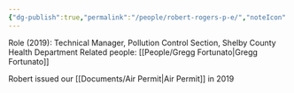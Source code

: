 ```yaml
---
{"dg-publish":true,"permalink":"/people/robert-rogers-p-e/","noteIcon":"","created":"2025-02-05T07:26:19.043-06:00"}
---
```



Role (2019): Technical Manager, Pollution Control Section, Shelby County Health Department
Related people: [[People/Gregg Fortunato\|Gregg Fortunato]]

Robert issued our [[Documents/Air Permit\|Air Permit]] in 2019
